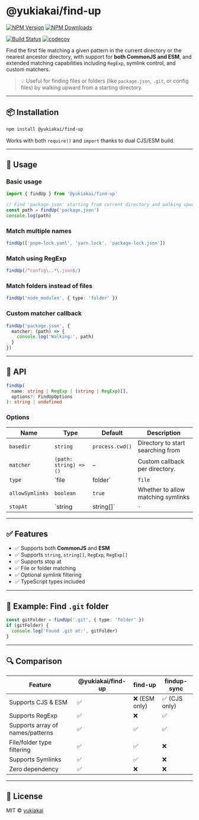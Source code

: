 # @yukiakai/find-up

[![NPM Version][npm-version-image]][npm-url]
[![NPM Downloads][npm-downloads-image]][npm-downloads-url]

[![Build Status][github-build-url]][github-url]
[![codecov][codecov-image]][codecov-url]

Find the first file matching a given pattern in the current directory or the nearest ancestor directory, with support for **both CommonJS and ESM**, and extended matching capabilities including `RegExp`, symlink control, and custom matchers.

> 💡 Useful for finding files or folders (like `package.json`, `.git`, or config files) by walking upward from a starting directory.

---

## 📦 Installation

```bash
npm install @yukiakai/find-up
```

Works with both `require()` and `import` thanks to dual CJS/ESM build.

---

## 🚀 Usage

### Basic usage

```ts
import { findUp } from '@yukiakai/find-up'

// Find 'package.json' starting from current directory and walking upward
const path = findUp('package.json')
console.log(path)
```

### Match multiple names

```ts
findUp(['pnpm-lock.yaml', 'yarn.lock', 'package-lock.json'])
```

### Match using RegExp

```ts
findUp(/^config\..*\.json$/)
```

### Match folders instead of files

```ts
findUp('node_modules', { type: 'folder' })
```

### Custom matcher callback

```ts
findUp('package.json', {
  matcher: (path) => {
    console.log('Walking:', path)
  }
})
```

---

## 🧠 API

```ts
findUp(
  name: string | RegExp | (string | RegExp)[],
  options?: FindUpOptions
): string | undefined
```

### Options

| Name           | Type                              | Default             | Description                                 |
|----------------|-----------------------------------|---------------------|-------------------------------------------- |
| `basedir`      | `string`                          | `process.cwd()`     | Directory to start searching from           |
| `matcher`      | `(path: string) => ()`            | –                   | Custom callback per directory.              |
| `type`         | `file | folder`                   | `file`              | Whether to match files or directories       |
| `allowSymlinks`| `boolean`                         | `true`              | Whether to allow matching symlinks          |
| `stopAt`       | `string | string[]`               | `-`                 |                                             |

---

## ✅ Features

- ✅ Supports both **CommonJS** and **ESM**
- ✅ Supports `string`, `string[]`, `RegExp`, `RegExp[]`
- ✅ Supports stop at
- ✅ File or folder matching
- ✅ Optional symlink filtering
- ✅ TypeScript types included

---

## 🧪 Example: Find `.git` folder

```ts
const gitFolder = findUp('.git', { type: 'folder' })
if (gitFolder) {
  console.log('Found .git at:', gitFolder)
}
```

---

## 🔍 Comparison

| Feature                            | @yukiakai/find-up | find-up       | findup-sync   |
|------------------------------------|-------------------|---------------|---------------|
| Supports CJS & ESM                 | ✅                | ❌ (ESM only) | ✅ (CJS only) |
| Supports RegExp                    | ✅                | ❌            | ✅            |
| Supports array of names/patterns   | ✅                | ✅            | ✅            |
| File/folder type filtering         | ✅                | ✅            | ❌            |
| Supports Symlinks                  | ✅                | ✅            | ❌            |
| Zero dependency                    | ✅                | ❌            | ❌            |

---

## 📜 License

MIT © [yukiakai](https://github.com/yukiakai212)

[npm-downloads-image]: https://badgen.net/npm/dm/@yukiakai/find-up
[npm-downloads-url]: https://www.npmjs.com/package/@yukiakai/find-up
[npm-url]: https://www.npmjs.com/package/@yukiakai/find-up
[npm-version-image]: https://badgen.net/npm/v/@yukiakai/find-up
[github-build-url]: https://github.com/yukiakai212/find-up/actions/workflows/build.yml/badge.svg
[github-url]: https://github.com/yukiakai212/find-up/
[codecov-image]: https://codecov.io/gh/yukiakai212/find-up/branch/main/graph/badge.svg
[codecov-url]: https://codecov.io/gh/yukiakai212/find-up